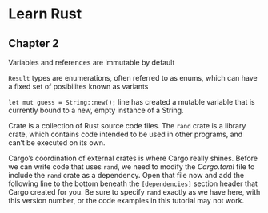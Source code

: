 # Learn Rust

## Chapter 2

Variables and references are immutable by default

`Result` types are enumerations, often referred to as enums, which can have a fixed set of posibilites known as variants

`let mut guess = String::new();` line has created a mutable variable that is currently bound to a new, empty instance of a String.

Crate is a collection of Rust source code files. The `rand` crate is a library crate, which contains code intended to be used in other programs, and can’t be executed on its own.

Cargo’s coordination of external crates is where Cargo really shines. Before we can write code that uses `rand`, we need to modify the _Cargo.toml_ file to include the `rand` crate as a dependency. Open that file now and add the following line to the bottom beneath the `[dependencies]` section header that Cargo created for you. Be sure to specify `rand` exactly as we have here, with this version number, or the code examples in this tutorial may not work.

